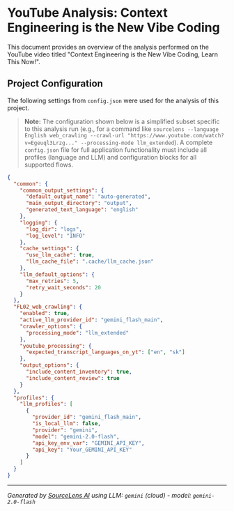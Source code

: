 # YouTube Analysis: Context Engineering is the New Vibe Coding

This document provides an overview of the analysis performed on the YouTube video titled "Context Engineering is the New Vibe Coding, Learn This Now!".

## Project Configuration

The following settings from `config.json` were used for the analysis of this project.

> **Note:** The configuration shown below is a simplified subset specific to this analysis run (e.g., for a command like `sourcelens --language English web_crawling --crawl-url "https://www.youtube.com/watch?v=Egeuql3Lrzg..." --processing-mode llm_extended`). A complete `config.json` file for full application functionality must include all profiles (language and LLM) and configuration blocks for all supported flows.

```json
{
  "common": {
    "common_output_settings": {
      "default_output_name": "auto-generated",
      "main_output_directory": "output",
      "generated_text_language": "english"
    },
    "logging": {
      "log_dir": "logs",
      "log_level": "INFO"
    },
    "cache_settings": {
      "use_llm_cache": true,
      "llm_cache_file": ".cache/llm_cache.json"
    },
    "llm_default_options": {
      "max_retries": 5,
      "retry_wait_seconds": 20
    }
  },
  "FL02_web_crawling": {
    "enabled": true,
    "active_llm_provider_id": "gemini_flash_main",
    "crawler_options": {
      "processing_mode": "llm_extended"
    },
    "youtube_processing": {
      "expected_transcript_languages_on_yt": ["en", "sk"]
    },
    "output_options": {
      "include_content_inventory": true,
      "include_content_review": true
    }
  },
  "profiles": {
    "llm_profiles": [
      {
        "provider_id": "gemini_flash_main",
        "is_local_llm": false,
        "provider": "gemini",
        "model": "gemini-2.0-flash",
        "api_key_env_var": "GEMINI_API_KEY",
        "api_key": "Your_GEMINI_API_KEY"
      }
    ]
  }
}
```
---

*Generated by [SourceLens AI](https://github.com/openXFlow/sourceLensAI) using LLM: `gemini` (cloud) - model: `gemini-2.0-flash`*
